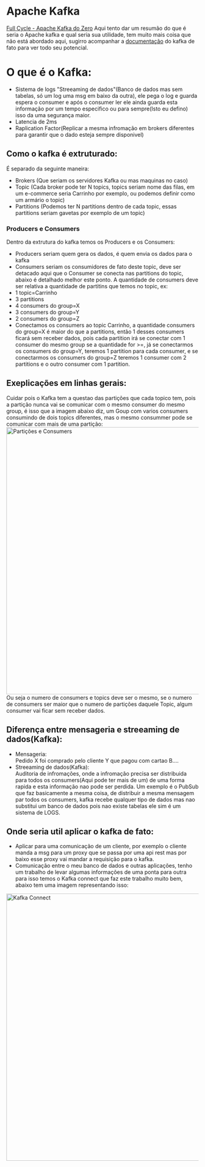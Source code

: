 # Apache Kafka
[Full Cycle - Apache Kafka do Zero](https://www.youtube.com/watch?v=2uCEww7x4rs)
Aqui tento dar um resumão do que é seria o Apache kafka e qual seria sua utilidade, tem muito mais coisa que não está abordado aqui, sugirro acompanhar a [documentação](https://kafka.apache.org/) do kafka de fato para ver todo seu potencial.

# O que é o Kafka:
- Sistema de logs "Streeaming de dados"(Banco de dados mas sem tabelas, só um log uma msg em baixo da outra), ele pega o log e guarda espera o consumer e após o consumer ler ele ainda guarda esta informação por um tempo especifico ou para sempre(Isto eu defino) isso da uma segurança maior.<br>
- Latencia de 2ms<br>
- Raplication Factor(Replicar a mesma infromação em brokers diferentes para garantir que o dado esteja sempre disponivel)<br>

## Como o kafka é extruturado: 
É separado da seguinte maneira: 
- Brokers (Que seriam os servidores Kafka ou mas maquinas no caso)
- Topic (Cada broker pode ter N topics, topics seriam nome das filas, em um e-commerce seria Carrinho por exemplo, ou podemos definir como um armário o topic)
- Partitions (Podemos ter N partitions dentro de cada topic, essas partitions seriam gavetas por exemplo de um topic)
### Producers e Consumers
Dentro da extrutura do kafka temos os Producers e os Consumers:
- Producers seriam quem gera os dados, é quem envia os dados para o kafka
- Consumers seriam os consumidores de fato deste topic, deve ser detacado aqui que o Consumer se conecta nas partitions do topic, abaixo é detalhado melhor este ponto. A quantidade de consumers deve ser relativa a quantidade de partitins que temos no topic, ex: <br>
- 1 topic=Carrinho <br>
- 3 partitions<br>
- 4 consumers do group=X<br>
- 3 consumers do group=Y
- 2 consumers do group=Z
- Conectamos os consumers ao topic Carrinho, a quantidade consumers do group=X é maior do que a partitions, então 1 desses consumers ficará sem receber dados, pois cada partition irá se conectar com 1 consumer do mesmo group se a quantidade for >=, já se conectarmos os consumers do group=Y, teremos 1 partition para cada consumer, e se conectarmos os consumers do group=Z teremos 1 consumer com 2 partitions e o outro consumer com 1 partition.

## Exeplicações em linhas gerais:
Cuidar pois o Kafka tem a questao das partições que cada topico tem, pois a partição nunca vai se comunicar com o mesmo consumer do mesmo group, é isso que a imagem abaixo diz, um Goup com varios consumers consumindo de dois topics diferentes, mas o mesmo consummer pode se comunicar com mais de uma partição:  <br>
<img src="https://github.com/Eliezer090/Kafka/blob/e5ccfbe3912041a1ffcc6d7d194d5c31670ad88f/Captura%20de%20Tela%202021-12-08%20a%CC%80s%2021.14.41.png" width="700" title="Partições e Consumers"> <br>
Ou seja o numero de consumers e topics deve ser o mesmo, se o numero de consumers ser maior que o numero de partições daquele Topic, algum consumer vai ficar sem receber dados.

## Diferença entre mensageria e streeaming de dados(Kafka):
- Mensageria:<br>
 Pedido X foi comprado pelo cliente Y que pagou com cartao B....<br>
 - Streeaming de dados(Kafka):<br>
 Auditoria de infromações, onde a infromação precisa ser distribuida para todos os consumers(Aqui pode ter mais de um) de uma forma rapida e esta informação nao pode ser perdida. Um exemplo é o PubSub que faz basicamente a mesma coisa, de distribuir a mesma mensagem par todos os consumers, kafka recebe qualquer tipo de dados mas nao substitui um banco de dados pois nao existe tabelas ele sim é um sistema de LOGS.<br>

## Onde seria util aplicar o kafka de fato:
 - Aplicar para uma comunicação de um cliente, por exemplo o cliente manda a msg para um proxy que se passa por uma api rest mas por baixo esse proxy vai mandar a requisição para o kafka.<br>
 - Comunicação entre o meu banco de dados e outras aplicações, tenho um trabalho de levar algumas informações de uma ponta para outra para isso temos o Kafka connect que faz este trabalho muito bem, abaixo tem uma imagem representando isso: <br>
 <img src="https://github.com/Eliezer090/Kafka/blob/ffe866a2a0267be83c8a0debe2e7f6b1f98c9117/Captura%20de%20Tela%202021-12-08%20a%CC%80s%2021.09.58.png" width="700" title="Kafka Connect">
